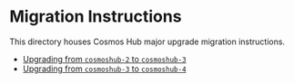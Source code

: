<!--
parent:
  order: false
-->

# Migration Instructions

This directory houses Cosmos Hub major upgrade migration instructions.

- [Upgrading from `cosmoshub-2` to `cosmoshub-3`](cosmoshub-2.md)
- [Upgrading from `cosmoshub-3` to `cosmoshub-4`](cosmoshub-3.md)